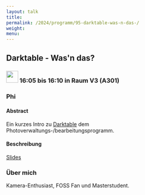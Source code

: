 ```yaml
---
layout: talk
title:
permalink: /2024/programm/95-darktable-was-n-das-/
weight:
menu:
---
```

## Darktable - Was'n das?

### <img height = "32" src="../../../images/lightning.svg"> 16:05 bis 16:10 in Raum V3 (A301)

### Phi

#### Abstract

Ein kurzes Intro zu [Darktable](https://darktable.org) dem Photoverwaltungs-/bearbeitungsprogramm.

#### Beschreibung

[Slides](https://cloud.fsi.uni-tuebingen.de/s/aGxSNqjMiiEdB3x)

### Über mich

Kamera-Enthusiast, FOSS Fan und Masterstudent.

